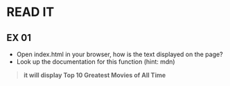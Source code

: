 # READ IT
## EX 01
* Open index.html in your browser, how is the text displayed on the page?
* Look up the documentation for this function (hint: mdn)
>__it will display Top 10 Greatest Movies of All Time__